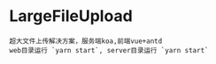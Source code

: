 # LargeFileUpload
    超大文件上传解决方案，服务端koa,前端vue+antd
    web目录运行 `yarn start`, server目录运行 `yarn start`
